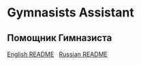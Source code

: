 # Gymnasists Assistant
## Помощник Гимназиста
[English README](https://github.com/AlexanderVoronkov/GymnasistsAssistant2/blob/master/README_en.md)  
[Russian README](https://github.com/AlexanderVoronkov/GymnasistsAssistant2/blob/master/README_ru.md)
